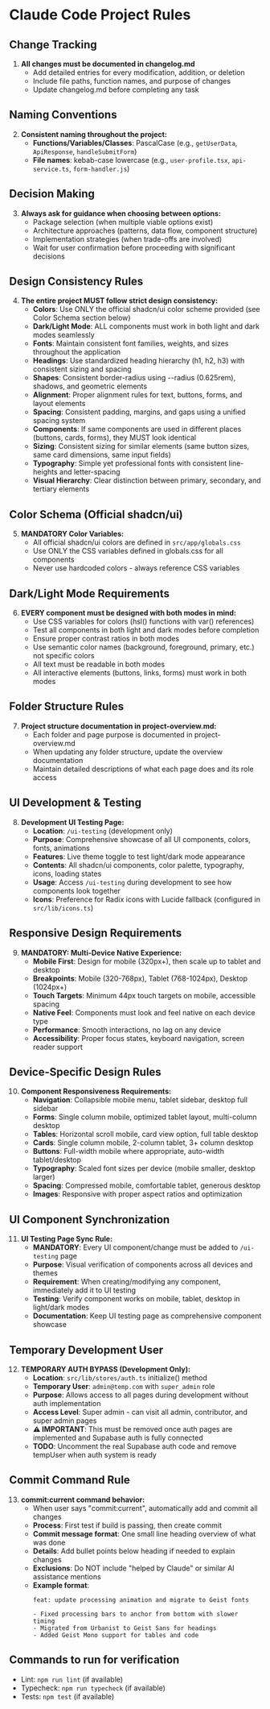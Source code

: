 # Claude Code Project Rules

## Change Tracking
1. **All changes must be documented in changelog.md**
   - Add detailed entries for every modification, addition, or deletion
   - Include file paths, function names, and purpose of changes
   - Update changelog.md before completing any task

## Naming Conventions
2. **Consistent naming throughout the project:**
   - **Functions/Variables/Classes**: PascalCase (e.g., `getUserData`, `ApiResponse`, `handleSubmitForm`)
   - **File names**: kebab-case lowercase (e.g., `user-profile.tsx`, `api-service.ts`, `form-handler.js`)

## Decision Making
3. **Always ask for guidance when choosing between options:**
   - Package selection (when multiple viable options exist)
   - Architecture approaches (patterns, data flow, component structure)
   - Implementation strategies (when trade-offs are involved)
   - Wait for user confirmation before proceeding with significant decisions

## Design Consistency Rules
4. **The entire project MUST follow strict design consistency:**
   - **Colors**: Use ONLY the official shadcn/ui color scheme provided (see Color Schema section below)
   - **Dark/Light Mode**: ALL components must work in both light and dark modes seamlessly
   - **Fonts**: Maintain consistent font families, weights, and sizes throughout the application
   - **Headings**: Use standardized heading hierarchy (h1, h2, h3) with consistent sizing and spacing
   - **Shapes**: Consistent border-radius using --radius (0.625rem), shadows, and geometric elements
   - **Alignment**: Proper alignment rules for text, buttons, forms, and layout elements
   - **Spacing**: Consistent padding, margins, and gaps using a unified spacing system
   - **Components**: If same components are used in different places (buttons, cards, forms), they MUST look identical
   - **Sizing**: Consistent sizing for similar elements (same button sizes, same card dimensions, same input fields)
   - **Typography**: Simple yet professional fonts with consistent line-heights and letter-spacing
   - **Visual Hierarchy**: Clear distinction between primary, secondary, and tertiary elements

## Color Schema (Official shadcn/ui)
5. **MANDATORY Color Variables:**
   - All official shadcn/ui colors are defined in `src/app/globals.css`
   - Use ONLY the CSS variables defined in globals.css for all components
   - Never use hardcoded colors - always reference CSS variables

## Dark/Light Mode Requirements
6. **EVERY component must be designed with both modes in mind:**
   - Use CSS variables for colors (hsl() functions with var() references)
   - Test all components in both light and dark modes before completion
   - Ensure proper contrast ratios in both modes
   - Use semantic color names (background, foreground, primary, etc.) not specific colors
   - All text must be readable in both modes
   - All interactive elements (buttons, links, forms) must work in both modes

## Folder Structure Rules
7. **Project structure documentation in project-overview.md:**
   - Each folder and page purpose is documented in project-overview.md
   - When updating any folder structure, update the overview documentation
   - Maintain detailed descriptions of what each page does and its role access

## UI Development & Testing
8. **Development UI Testing Page:**
   - **Location**: `/ui-testing` (development only)
   - **Purpose**: Comprehensive showcase of all UI components, colors, fonts, animations
   - **Features**: Live theme toggle to test light/dark mode appearance
   - **Contents**: All shadcn/ui components, color palette, typography, icons, loading states
   - **Usage**: Access `/ui-testing` during development to see how components look together
   - **Icons**: Preference for Radix icons with Lucide fallback (configured in `src/lib/icons.ts`)

## Responsive Design Requirements
9. **MANDATORY: Multi-Device Native Experience:**
   - **Mobile First**: Design for mobile (320px+), then scale up to tablet and desktop
   - **Breakpoints**: Mobile (320-768px), Tablet (768-1024px), Desktop (1024px+)
   - **Touch Targets**: Minimum 44px touch targets on mobile, accessible spacing
   - **Native Feel**: Components must look and feel native on each device type
   - **Performance**: Smooth interactions, no lag on any device
   - **Accessibility**: Proper focus states, keyboard navigation, screen reader support

## Device-Specific Design Rules
10. **Component Responsiveness Requirements:**
    - **Navigation**: Collapsible mobile menu, tablet sidebar, desktop full sidebar
    - **Forms**: Single column mobile, optimized tablet layout, multi-column desktop
    - **Tables**: Horizontal scroll mobile, card view option, full table desktop
    - **Cards**: Single column mobile, 2-column tablet, 3+ column desktop
    - **Buttons**: Full-width mobile where appropriate, auto-width tablet/desktop
    - **Typography**: Scaled font sizes per device (mobile smaller, desktop larger)
    - **Spacing**: Compressed mobile, comfortable tablet, generous desktop
    - **Images**: Responsive with proper aspect ratios and optimization

## UI Component Synchronization
11. **UI Testing Page Sync Rule:**
    - **MANDATORY**: Every UI component/change must be added to `/ui-testing` page
    - **Purpose**: Visual verification of components across all devices and themes
    - **Requirement**: When creating/modifying any component, immediately add it to UI testing
    - **Testing**: Verify component works on mobile, tablet, desktop in light/dark modes
    - **Documentation**: Keep UI testing page as comprehensive component showcase

## Temporary Development User
12. **TEMPORARY AUTH BYPASS (Development Only):**
    - **Location**: `src/lib/stores/auth.ts` initialize() method
    - **Temporary User**: `admin@temp.com` with `super_admin` role
    - **Purpose**: Allows access to all pages during development without auth implementation
    - **Access Level**: Super admin - can visit all admin, contributor, and super admin pages
    - **⚠️ IMPORTANT**: This must be removed once auth pages are implemented and Supabase auth is fully connected
    - **TODO**: Uncomment the real Supabase auth code and remove tempUser when auth system is ready

## Commit Command Rule
13. **commit:current command behavior:**
    - When user says "commit:current", automatically add and commit all changes
    - **Process**: First test if build is passing, then create commit
    - **Commit message format**: One small line heading overview of what was done
    - **Details**: Add bullet points below heading if needed to explain changes
    - **Exclusions**: Do NOT include "helped by Claude" or similar AI assistance mentions
    - **Example format**:
      ```
      feat: update processing animation and migrate to Geist fonts

      - Fixed processing bars to anchor from bottom with slower timing
      - Migrated from Urbanist to Geist Sans for headings
      - Added Geist Mono support for tables and code
      ```

## Commands to run for verification
- Lint: `npm run lint` (if available)
- Typecheck: `npm run typecheck` (if available)
- Tests: `npm test` (if available)